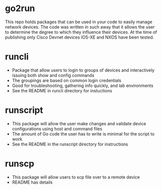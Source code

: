 # go2run

This repo holds packages that can be used in your code to easily manage network devices. The code was written in such away that it allows the user to determine the degree to which they influence their devices. At the time of publishing only Cisco Devnet devices IOS-XE and NXOS have been tested.

# runcli 
- Package that allow users to login to groups of devices and interactively issuing both show and config commands
- The groupings are based on common login credentials
- Good for troubleshooting, gathering info quickly, and lab environments
- See the README in runcli directory for instuctions

# runscript 
- This package will allow the user make changes and validate device configurations using host and command files
- The amount of Go code the user has to write is minimal for the script to work
- See the README in the runscript directory for instructions

# runscp
- This package will allow users to scp file over to a remote device
- README has details

